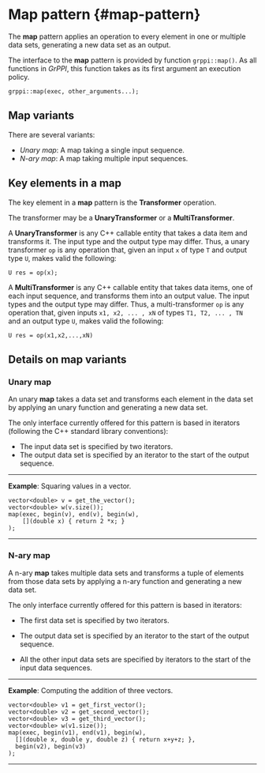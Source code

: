 # Map pattern {#map-pattern}

The **map** pattern applies an operation to every element in one or multiple
data sets, generating a new data set as an output.

The interface to the **map** pattern is provided by function `grppi::map()`. As
all functions in *GrPPI*, this function takes as its first argument an execution
policy.

~~~{.cpp}
grppi::map(exec, other_arguments...);
~~~

## Map variants

There are several variants:

* *Unary map*: A map taking a single input sequence.
* *N-ary map*: A map taking multiple input sequences.

## Key elements in a map

The key element in a **map** pattern is the **Transformer** operation. 

The transformer may be a **UnaryTransformer** or a **MultiTransformer**.

A **UnaryTransformer** is any C++ callable entity that takes a data item and
transforms it. The input type and the output type may differ. Thus, a unary
transformer `op` is any operation that, given an input `x` of type `T` and
output type `U`, makes valid the following:

~~~{.cpp}
U res = op(x);
~~~

A **MultiTransformer** is any C++ callable entity that takes data items, one of
each input sequence, and transforms them into an output value. The input types
and the output type may differ. Thus, a multi-transformer `op` is any operation
that, given inputs `x1, x2, ... , xN` of types `T1, T2, ... , TN` and an output
type `U`, makes valid the following:

~~~{.cpp}
U res = op(x1,x2,...,xN)
~~~

## Details on map variants

### Unary map

An unary **map** takes a data set and transforms each element in the data set by
applying an unary function and generating a new data set.

The only interface currently offered for this pattern is based in iterators
(following the C++ standard library conventions):

  * The input data set is specified by two iterators.
  * The output data set is specified by an iterator to the start of the output sequence.

---
**Example**: Squaring values in a vector.
~~~{.cpp}
vector<double> v = get_the_vector();
vector<double> w(v.size());
map(exec, begin(v), end(v), begin(w),
    [](double x) { return 2 *x; }
);
~~~
---


### N-ary map

A n-ary **map** takes multiple data sets and transforms a tuple of elements from
those data sets by applying a n-ary function and generating a new data set.

The only interface currently offered for this pattern is based in iterators:

  * The first data set is specified by two iterators.

  * The output data set is specified by an iterator to the start of the output
    sequence.

  * All the other input data sets are specified by iterators to the start of the
    input data sequences.

---
**Example**: Computing the addition of three vectors.
~~~{.cpp}
vector<double> v1 = get_first_vector();
vector<double> v2 = get_second_vector();
vector<double> v3 = get_third_vector();
vector<double> w(v1.size());
map(exec, begin(v1), end(v1), begin(w),
  [](double x, double y, double z) { return x+y+z; },
  begin(v2), begin(v3)
);
~~~
---
